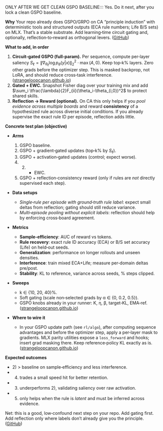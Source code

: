 ONLY AFTER WE GET CLEAN GSPO BASELINE:::
Yes. Do it next, after you lock a clean GSPO baseline.

**Why**
Your repo already does GSPO/GRPO on CA “principle induction” with deterministic tools and structured outputs (ECA rule numbers; Life B/S sets) on MLX. That’s a stable substrate. Add learning‑time circuit gating and, optionally, reflection‑to‑reward as orthogonal levers. ([GitHub][1])

**What to add, in order**

1. **Circuit‑gated GSPO (full‑param).** Per sequence, compute per‑layer saliency $S_\ell=\|\nabla_{\theta_\ell}\log p_\theta(y|x)\|_2^2\cdot \max(A,0)$. Keep top‑k% layers. Zero other grads before the optimizer step. This is masked backprop, not LoRA, and should reduce cross‑task interference. ([strangeloopcanon.github.io][2])
2. **Gated + EWC.** Snapshot Fisher diag over your training mix and add $\sum_i \tfrac{\lambda}{2}F_{ii}(\theta_i-\theta_{i,0})^2$ to protect shared skills.
3. **Reflection → Reward (optional).** On CA this only helps if you *pool evidence across multiple boards* and reward **consistency** of a hypothesized rule across diverse initial conditions. If you already supervise the exact rule ID per episode, reflection adds little.

**Concrete test plan (objective)**

* **Arms**

  1. GSPO baseline.
  2. GSPO + gradient‑gated updates (top‑k% by $S_\ell$).
  3. GSPO + activation‑gated updates (control; expect worse).
  4. 2. * EWC.
  5. GSPO + reflection‑consistency reward (only if rules are *not* directly supervised each step).

* **Data setups**

  * *Single‑rule per episode with ground‑truth rule label*: expect small deltas from reflection; gating should still reduce variance.
  * *Multi‑episode pooling without explicit labels*: reflection should help by enforcing cross‑board agreement.

* **Metrics**

  * **Sample‑efficiency**: AUC of reward vs tokens.
  * **Rule recovery**: exact rule ID accuracy (ECA) or B/S set accuracy (Life) on held‑out seeds.
  * **Generalization**: performance on longer rollouts and unseen densities.
  * **Interference**: train mixed ECA+Life; measure per‑domain deltas pre/post.
  * **Stability**: KL to reference, variance across seeds, % steps clipped.

* **Sweeps**

  * k ∈ {10, 20, 40}%.
  * Soft gating (scale non‑selected grads by α ∈ {0, 0.2, 0.5}).
  * GSPO knobs already in your runner: K, η, β, target‑KL, EMA‑ref. ([strangeloopcanon.github.io][2])

* **Where to wire it**

  * In your GSPO update path (see `rl/algo`), after computing sequence advantages and before the optimizer step, apply a per‑layer mask to gradients. MLX parity utilities expose a `loss_forward` and hooks; insert grad masking there. Keep reference‑policy KL exactly as is. ([strangeloopcanon.github.io][2])

**Expected outcomes**

* 2\) > baseline on sample‑efficiency and less interference.
* 4. trades a small speed hit for better retention.
* 3. underperforms 2), validating saliency over raw activation.
* 5. only helps when the rule is *latent* and must be inferred across evidence.

Net: this is a good, low‑confound next step on your repo. Add gating first. Add reflection only where labels don’t already give you the principle. ([GitHub][1])

[1]: https://github.com/strangeloopcanon/principle-induction "GitHub - strangeloopcanon/principle-induction: Principle induction on Cellular Automata with GSPO/GRPO on MLX"
[2]: https://strangeloopcanon.github.io/principle-induction/algorithms.html "Algorithms: GRPO and GSPO | principle-induction"
